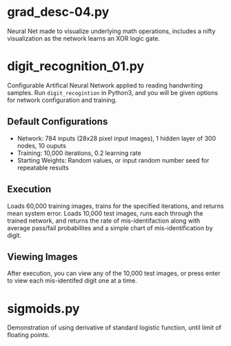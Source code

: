 # grad_desc-04.py

Neural Net made to visualize underlying math operations, includes a nifty visualization as the network learns an XOR logic gate.

# digit_recognition_01.py

Configurable Artifical Neural Network applied to reading handwriting samples. Run `digit_recogintion` in Python3, and you will be given options for network configuration and training.

## Default Configurations
 * Network: 784 inputs (28x28 pixel input images), 1 hidden layer of 300 nodes, 10 ouputs
 * Training: 10,000 iterations, 0.2 learning rate
 * Starting Weights: Random values, or input random number seed for repeatable results

## Execution
Loads 60,000 training images, trains for the specified iterations, and returns mean system error. Loads 10,000 test images, runs each through the trained network, and returns the rate of mis-identifaction along with average pass/fail probabilites and a simple chart of mis-identification by digit.

## Viewing Images
After execution, you can view any of the 10,000 test images, or press enter to view each mis-identifed digit one at a time.

# sigmoids.py

Demonstration of using derivative of standard logistic function, until limit of floating points.